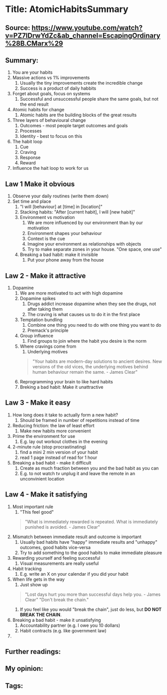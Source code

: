 # Title: AtomicHabitsSummary
## Source: https://www.youtube.com/watch?v=PZ7lDrwYdZc&ab_channel=EscapingOrdinary%28B.CMarx%29 
## Summary: 

1. You are your habits
1. Massive actions vs 1% improvements
    1. Usually the tiny improvements create the incredible change
    1. Success is a product of daily habbits
1. Forget about goals, focus on systems
    1. Successful and unsuccessful people share the same goals, but not the end result
1. Atomic habits for change
    1. Atomic habits are the building blocks of the great results
1. Three layers of behavioural change
    1. Outcomes - most people target outcomes and goals
    2. Processes
    3. Identity - best to focus on this
1. The habit loop
    1. Cue
    2. Craving
    3. Response
    4. Reward
1. Influence the hait loop to work for us 
## Law 1 Make it obvious
1. Observe your daily routines (write them down)
1. Set time and place
    1. "I will [behaviour] at [time] in [location]"
    1. Stacking habits: "After [current habit], I will [new habit]"
    1. Environment vs motivation
        1. We are more influenced by our environment than by our motivation
        1. Environment shapes your behaviour
        1. Context is the cue
        1. Imagine your environment as relationships with objects
        1. Try to make separate zones in your house. "One space, one use"
    1. Breaking a bad habit: make it invisible
        1. Put your phone away from the house
## Law 2 - Make it attractive
1. Dopamine
    1. We are more motivated to act with high dopamine
    1. Dopamine spikes
        1. Drugs addict increase dopamine when they see the drugs, not after taking them
        1. The craving is what causes us to do it in the first place
    1. Temptation bundling
        1. Combine one thing you need to do with one thing you want to do
        1. Premack's principle
    1. Group influence
        1. Find groups to join where the habit you desire is the norm
    1. Where cravings come from
        1. Underlying motives
        > "Your habits are modern-day solutions to ancient desires. New versions of the old vices, the underlying motives behind human behaviour remain the same. - James Clear"
    1. Reprogramming your brain to like hard habits
    1. Breking a bad habit: Make it unattractive
## Law 3 - Make it easy 
1. How long does it take to actually form a new habit?
    1. Should be framed in number of repetitions instead of time
1. Reducing friction: the law of least effort
    1. Make new habits more convenient
1. Prime the environment for use
    1. E.g. lay out workout clothes in the evening
1. 2-minute rule (stop procrastinating)
    1. find a mini 2 min version of your habit
    1. read 1 page instead of read for 1 hour
1. Breaking a bad habit - make it difficult
    1. Create as much fraction between you and the bad habit as you can
    1. E.g. to not watch tv unplug it and leave the remote in an unconvinient location

## Law 4 - Make it satisfying
1. Most important rule
    1. "This feel good"
    > "What is immediately rewarded is repeated. What is immediately punished is avoided. - James Clear"
1. Mismatch between immediate result and outcome is important
    1. Usually bad habits have "happy" immediate results and "unhappy" outcomes, good habits vice-versa
    1. Try to add something to the good habits to make immediate pleasure 
1. Rewarding yourself and feeling successful
    1. Visual measurements are really useful
1. Habit tracking
    1. E.g. write an X on your calendar if you did your habit
1. When life gets in the way
    1. Just show up
    > "Lost days hurt you more than successful days help you. - James Clear"
    > "Don't break the chain."
    1. If you feel like you would "break the chain", just do less, but **DO NOT BREAK THE CHAIN**. 
1. Breaking a bad habit - make it unsatisfying
    1. Accountability partner (e.g. I owe you 10 dollars)
    1. Habit contracts (e.g. like government law)
1. 


## Further readings: 
## My opinion: 
## Tags: # 

